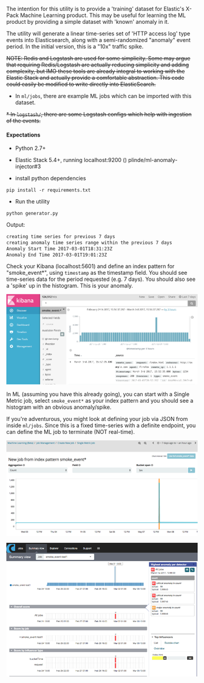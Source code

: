 The intention for this utility is to provide a 'training' dataset for Elastic's X-Pack Machine Learning product. This may be useful for learning the ML product by providing a simple dataset with 'known' anomaly in it.

The utility will generate a linear time-series set of 'HTTP access log' type events into Elasticsearch, along with a semi-randomized "anomaly" event period. In the initial version, this is a "10x" traffic spike.

~~NOTE: Redis and Logstash are used for some simplicity. Some may argue that requiring Redis/Logstash are actually reducing simplicity and adding complexity, but IMO these tools are already integral to working with the Elastic Stack and actually provide a comfortable abstraction. This code could easily be modified to write directly into ElasticSearch.~~

* In ```ml/jobs```, there are example ML jobs which can be imported with this dataset.

~~* In ```logstash/```, there are some Logstash configs which help with ingestion of the events.~~

#### Expectations
* Python 2.7+ 
* Elastic Stack 5.4+, running localhost:9200 () plinde/ml-anomaly-injector#3

* install python dependencies

```
pip install -r requirements.txt
```

* Run the utility
```
python generator.py
```

Output:
```
creating time series for previous 7 days
creating anomaly time series range within the previous 7 days
Anomaly Start Time 2017-03-01T18:31:23Z
Anomaly End Time 2017-03-01T19:01:23Z
```

Check your Kibana (localhost:5601) and define an index pattern for "smoke_event*", using `timestamp` as the timestamp field. You should see time-series data for the period requested (e.g. 7 days). You should also see a 'spike' up in the histogram. This is your anomaly.


![kibana](/wiki/kibana-1.png)


In ML (assuming you have this already going), you can start with a Single Metric job, select `smoke_event*` as your index pattern and you should see a histogram with an obvious anomaly/spike. 

If you're adventurous, you might look at defining your job via JSON from inside ```ml/jobs```. Since this is a fixed time-series with a definite endpoint, you can define the ML job to terminate (NOT real-time).

![ml-anomaly](/wiki/ml-anomaly-1.png)

![old-prelert](/wiki/prelert-1.png)
